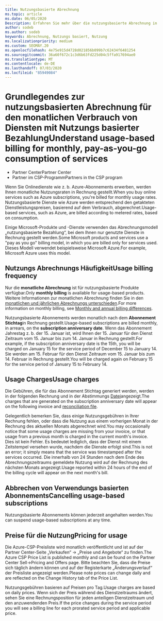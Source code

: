 ```yaml
---
title: Nutzungsbasierte Abrechnung
ms.topic: article
ms.date: 06/05/2020
Description: Erfahren Sie mehr über die nutzungsbasierte Abrechnung in Partner Center, bei der Ihnen monatliche Nutzungsgebühren in Rechnung gestellt werden.
author: sodeb
ms.author: sodeb
keywords: Abrechnung, Nutzungs basiert, Nutzung
ms.localizationpriority: medium
ms.custom: SEOMAY.20
ms.openlocfilehash: 4e75e915d4728d021856b099b7c62434f6481254
ms.sourcegitcommit: 36a60f672c1c3d6b63fd225d04c5ffa917694ae0
ms.translationtype: MT
ms.contentlocale: de-DE
ms.lasthandoff: 07/03/2020
ms.locfileid: "85949084"
---
```

# <a name="understand-usage-based-billing-for-monthly-pay-as-you-go-consumption-of-services"></a><span data-ttu-id="756ab-104">Grundlegendes zur nutzungsbasierten Abrechnung für den monatlichen Verbrauch von Diensten mit Nutzungs basierter Bezahlung</span><span class="sxs-lookup"><span data-stu-id="756ab-104">Understand usage-based billing for monthly, pay-as-you-go consumption of services</span></span>

- <span data-ttu-id="756ab-105">Partner Center</span><span class="sxs-lookup"><span data-stu-id="756ab-105">Partner Center</span></span>
- <span data-ttu-id="756ab-106">Partner im CSP-Programm</span><span class="sxs-lookup"><span data-stu-id="756ab-106">Partners in the CSP program</span></span>

<span data-ttu-id="756ab-107">Wenn Sie Onlinedienste wie z. b. Azure-Abonnements erwerben, werden Ihnen monatliche Nutzungsraten in Rechnung gestellt.</span><span class="sxs-lookup"><span data-stu-id="756ab-107">When you buy online services such as Azure subscriptions, you're billed for monthly usage rates.</span></span> <span data-ttu-id="756ab-108">Nutzungsbasierte Dienste wie Azure werden entsprechend den getakteten Dienstleistungspreisen, basierend auf dem Verbrauch, abgerechnet.</span><span class="sxs-lookup"><span data-stu-id="756ab-108">Usage-based services, such as Azure, are billed according to metered rates, based on consumption.</span></span>

<span data-ttu-id="756ab-109">Einige Microsoft-Produkte und -Dienste verwenden das Abrechnungsmodell „nutzungsbasierte Bezahlung“, bei dem Ihnen nur genutzte Dienste in Rechnung gestellt werden.</span><span class="sxs-lookup"><span data-stu-id="756ab-109">Some Microsoft products and services use a "pay as you go" billing model, in which you are billed only for services used.</span></span> <span data-ttu-id="756ab-110">Dieses Modell verwendet beispielsweise Microsoft Azure.</span><span class="sxs-lookup"><span data-stu-id="756ab-110">For example, Microsoft Azure uses this model.</span></span> 

## <a name="usage-billing-frequency"></a><span data-ttu-id="756ab-111">Nutzungs Abrechnungs Häufigkeit</span><span class="sxs-lookup"><span data-stu-id="756ab-111">Usage billing frequency</span></span>

<span data-ttu-id="756ab-112">Nur die **monatliche Abrechnung** ist für nutzungsbasierte Produkte verfügbar.</span><span class="sxs-lookup"><span data-stu-id="756ab-112">Only **monthly billing** is available for usage-based products.</span></span> <span data-ttu-id="756ab-113">Weitere Informationen zur monatlichen Abrechnung finden Sie in den [monatlichen und jährlichen Abrechnungs unterschieden](billing-annual-monthly.md).</span><span class="sxs-lookup"><span data-stu-id="756ab-113">For more information on monthly billing, see [Monthly and annual billing differences](billing-annual-monthly.md).</span></span>

<span data-ttu-id="756ab-114">Nutzungsbasierte Abonnements werden monatlich nach dem **Abonnement Stichtag**in Rechnung gestellt.</span><span class="sxs-lookup"><span data-stu-id="756ab-114">Usage-based subscriptions are billed monthly, in arrears, on the **subscription anniversary date**.</span></span> <span data-ttu-id="756ab-115">Wenn das Abonnement Jahrestag z. b. der 15. Januar ist, wird Ihnen der 15. Januar für den Dienst Zeitraum vom 15. Januar bis zum 14. Januar in Rechnung gestellt.</span><span class="sxs-lookup"><span data-stu-id="756ab-115">For example, if the subscription anniversary date is the 15th, you will be charged on January 15 for the service period of December 15 to January 14.</span></span> <span data-ttu-id="756ab-116">Sie werden am 15. Februar für den Dienst Zeitraum vom 15. Januar bis zum 14. Februar in Rechnung gestellt.</span><span class="sxs-lookup"><span data-stu-id="756ab-116">You will be charged again on February 15 for the service period of January 15 to February 14.</span></span>

## <a name="usage-charges"></a><span data-ttu-id="756ab-117">Usage Charges</span><span class="sxs-lookup"><span data-stu-id="756ab-117">Usage charges</span></span>

<span data-ttu-id="756ab-118">Die Gebühren, die für das Abonnement Stichtag generiert werden, werden in der folgenden Rechnung und in der Abstimmungs [Datei](usage-based-recon-files.md)angezeigt.</span><span class="sxs-lookup"><span data-stu-id="756ab-118">The charges that are generated on the subscription anniversary date will appear on the following invoice and [reconciliation file](usage-based-recon-files.md).</span></span>

<span data-ttu-id="756ab-119">Gelegentlich bemerken Sie, dass einige Nutzungsgebühren in Ihrer Rechnung fehlen, oder dass die Nutzung aus einem vorherigen Monat in der Rechnung des aktuellen Monats abgerechnet wird.</span><span class="sxs-lookup"><span data-stu-id="756ab-119">You may occasionally notice that some usage charges are missing from your invoice, or that usage from a previous month is charged in the current month's invoice.</span></span> <span data-ttu-id="756ab-120">Dies ist kein Fehler. Es bedeutet lediglich, dass der Dienst mit einem Zeitstempel versehen wurde, nachdem die Dienste erfolgt sind.</span><span class="sxs-lookup"><span data-stu-id="756ab-120">This is not an error; it simply means that the service was timestamped after the services occurred.</span></span> <span data-ttu-id="756ab-121">Die innerhalb von 24 Stunden nach dem Ende des Abrechnungszeitraums gemeldete Nutzung wird auf der Rechnung des nächsten Monats angezeigt.</span><span class="sxs-lookup"><span data-stu-id="756ab-121">Usage reported within 24 hours of the end of the billing cycle will appear on the next month's bill.</span></span>

## <a name="cancelling-usage-based-subscriptions"></a><span data-ttu-id="756ab-122">Abbrechen von Verwendungs basierten Abonnements</span><span class="sxs-lookup"><span data-stu-id="756ab-122">Cancelling usage-based subscriptions</span></span>

<span data-ttu-id="756ab-123">Nutzungsbasierte Abonnements können jederzeit angehalten werden.</span><span class="sxs-lookup"><span data-stu-id="756ab-123">You can suspend usage-based subscriptions at any time.</span></span>

## <a name="pricing-for-usage"></a><span data-ttu-id="756ab-124">Preise für die Nutzung</span><span class="sxs-lookup"><span data-stu-id="756ab-124">Pricing for usage</span></span>

<span data-ttu-id="756ab-125">Die Azure-CSP-Preisliste wird monatlich veröffentlicht und ist auf der Partner Center-Seite „Verkaufen“ -> „Preise und Angebote“ zu finden.</span><span class="sxs-lookup"><span data-stu-id="756ab-125">The Azure CSP Price List is published monthly and can be found on the Partner Center Sell->Pricing and Offers page.</span></span> <span data-ttu-id="756ab-126">Bitte beachten Sie, dass die Preise sich täglich ändern können und auf der Registerkarte „Änderungsverlauf“ der Preisliste angezeigt werden.</span><span class="sxs-lookup"><span data-stu-id="756ab-126">Please note prices can change daily and are reflected on the Change History tab of the Price List.</span></span>

<span data-ttu-id="756ab-127">Nutzungsgebühren basieren auf Preisen pro Tag.</span><span class="sxs-lookup"><span data-stu-id="756ab-127">Usage charges are based on daily prices.</span></span> <span data-ttu-id="756ab-128">Wenn sich der Preis während des Dienstzeitraums ändert, sehen Sie eine Rechnungsposition für jeden anteiligen Dienstzeitraum und den anzuwendenden Preis.</span><span class="sxs-lookup"><span data-stu-id="756ab-128">If the price changes during the service period you will see a billing line for each prorated service period and applicable price.</span></span>

